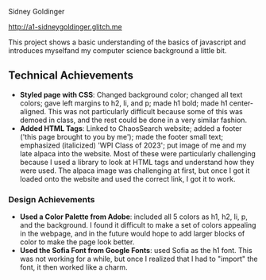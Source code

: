Sidney Goldinger

http://a1-sidneygoldinger.glitch.me

This project shows a basic understanding of the basics of javascript and 
introduces myselfand my computer science background a little bit.

## Technical Achievements

- **Styled page with CSS**: Changed background color; changed all text colors;
  gave left margins to h2, li, and p; made h1 bold; made h1 center-aligned. This
  was not particularly difficult because some of this was demoed in class, and the
  rest could be done in a very similar fashion.
- **Added HTML Tags**: Linked to ChaosSearch website; added a footer ('this page
  brought to you by me'); made the footer small text; emphasized (italicized) 'WPI
  Class of 2023'; put image of me and my late alpaca into the website. Most of
  these were particularly challenging because I used a library to look at HTML tags
  and understand how they were used. The alpaca image was challenging at first, but
  once I got it loaded onto the website and used the correct link, I got it to work.

### Design Achievements

- **Used a Color Palette from Adobe**: included all 5 colors as h1, h2, li, p,
  and the background. I found it difficult to make a set of colors appealing in the
  webpage, and in the future would hope to add larger blocks of color to make the
  page look better.
- **Used the Sofia Font from Google Fonts**: used Sofia as the h1 font. This was not
  working for a while, but once I realized that I had to "import" the font, it then 
  worked like a charm.
